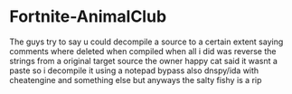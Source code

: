 # Fortnite-AnimalClub
The guys try to say u could decompile a source to a certain extent saying comments where deleted when compiled when all i did was reverse the strings from a original target source the owner happy cat said it wasnt a paste so i decompile it using a notepad bypass also dnspy/ida with cheatengine and something else but anyways the salty fishy is a rip
